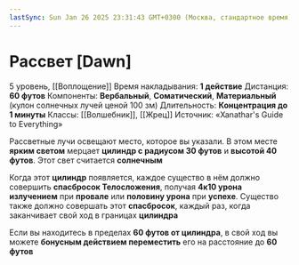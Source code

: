 ```yaml
---
lastSync: Sun Jan 26 2025 23:31:43 GMT+0300 (Москва, стандартное время)
---
```

# Рассвет [Dawn]
5 уровень, [[Воплощение]]
Время накладывания: **1 действие**
Дистанция: **60 футов**
Компоненты: **Вербальный**, **Соматический**, **Материальный** (кулон солнечных лучей ценой 100 зм)
Длительность: **Концентрация до 1 минуты**
Классы: [[Волшебник]], [[Жрец]]
Источник: «Xanathar's Guide to Everything»

Рассветные лучи освещают место, которое вы указали. В этом месте **ярким светом** мерцает **цилиндр с радиусом 30 футов** и **высотой 40 футов**. Этот свет считается **солнечным**

Когда этот **цилиндр** появляется, каждое существо в нём должно совершить **спасбросок Телосложения**, получая **4к10 урона излучением** при **провале** или **половину урона** при **успехе**. Существо также должно совершать этот **спасбросок**, каждый раз, когда заканчивает свой ход в границах **цилиндра**

Если вы находитесь в пределах **60 футов от цилиндра**, в свой ход вы можете **бонусным действием переместить** его на расстояние до **60 футов**